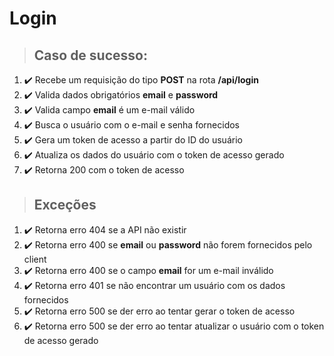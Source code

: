 # Login

> ## Caso de sucesso:
1. :heavy_check_mark: Recebe um requisição do tipo **POST** na rota **/api/login**
1. :heavy_check_mark: Valida dados obrigatórios **email** e **password**
1. :heavy_check_mark: Valida campo **email** é um e-mail válido
1. :heavy_check_mark: Busca o usuário com o e-mail e senha fornecidos
1. :heavy_check_mark: Gera um token de acesso a partir do ID do usuário
1. :heavy_check_mark: Atualiza os dados do usuário com o token de acesso gerado
1. :heavy_check_mark: Retorna 200 com o token de acesso

> ## Exceções
1. :heavy_check_mark: Retorna erro 404 se a API não existir
1. :heavy_check_mark: Retorna erro 400 se **email** ou **password** não forem fornecidos pelo client
1. :heavy_check_mark: Retorna erro 400 se o campo **email** for um e-mail inválido
1. :heavy_check_mark: Retorna erro 401 se não encontrar um usuário com os dados fornecidos
1. :heavy_check_mark: Retorna erro 500 se der erro ao tentar gerar o token de acesso
1. :heavy_check_mark: Retorna erro 500 se der erro ao tentar atualizar o usuário com o token de acesso gerado